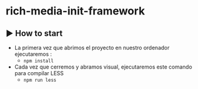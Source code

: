 # rich-media-init-framework

## :arrow_forward: How to start

- La primera vez que abrimos el proyecto en nuestro ordenador ejecutaremos :
  - `npm install`
- Cada vez que cerremos y abramos visual, ejecutaremos este comando para compilar LESS
  - `npm run less`
